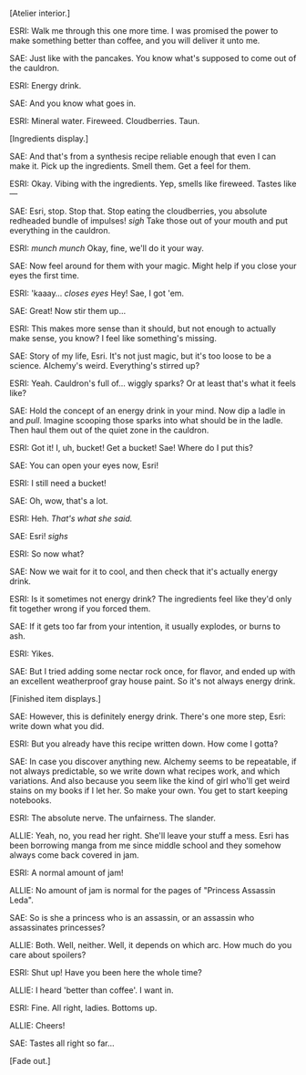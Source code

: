 [Atelier interior.]

ESRI: Walk me through this one more time. I was promised the power to make something better than coffee, and you will deliver it unto me.

SAE: Just like with the pancakes. You know what's supposed to come out of the cauldron.

ESRI: Energy drink.

SAE: And you know what goes in.

ESRI: Mineral water. Fireweed. Cloudberries. Taun.

[Ingredients display.]

SAE: And that's from a synthesis recipe reliable enough that even I can make it. Pick up the ingredients. Smell them. Get a feel for them.

ESRI: Okay. Vibing with the ingredients. Yep, smells like fireweed. Tastes like—

SAE: Esri, stop. Stop that. Stop eating the cloudberries, you absolute redheaded bundle of impulses! *sigh* Take those out of your mouth and put everything in the cauldron.

ESRI: *munch munch* Okay, fine, we'll do it your way.

SAE: Now feel around for them with your magic. Might help if you close your eyes the first time.

ESRI: 'kaaay… *closes eyes* Hey! Sae, I got 'em.

SAE: Great! Now stir them up…

ESRI: This makes more sense than it should, but not enough to actually make sense, you know? I feel like something's missing.

SAE: Story of my life, Esri. It's not just magic, but it's too loose to be a science. Alchemy's weird. Everything's stirred up?

ESRI: Yeah. Cauldron's full of… wiggly sparks? Or at least that's what it feels like?

SAE: Hold the concept of an energy drink in your mind. Now dip a ladle in and *pull*. Imagine scooping those sparks into what should be in the ladle. Then haul them out of the quiet zone in the cauldron.

ESRI: Got it! I, uh, bucket! Get a bucket! Sae! Where do I put this?

SAE: You can open your eyes now, Esri!

ESRI: I still need a bucket!

SAE: Oh, wow, that's a lot.

ESRI: Heh. *That's what she said.*

SAE: Esri! *sighs*

ESRI: So now what?

SAE: Now we wait for it to cool, and then check that it's actually energy drink.

ESRI: Is it sometimes not energy drink? The ingredients feel like they'd only fit together wrong if you forced them.

SAE: If it gets too far from your intention, it usually explodes, or burns to ash.

ESRI: Yikes.

SAE: But I tried adding some nectar rock once, for flavor, and ended up with an excellent weatherproof gray house paint. So it's not always energy drink.

[Finished item displays.]

SAE: However, this is definitely energy drink. There's one more step, Esri: write down what you did.

ESRI: But you already have this recipe written down. How come I gotta?

SAE: In case you discover anything new. Alchemy seems to be repeatable, if not always predictable, so we write down what recipes work, and which variations. And also because you seem like the kind of girl who'll get weird stains on my books if I let her. So make your own. You get to start keeping notebooks.

ESRI: The absolute nerve. The unfairness. The slander.

ALLIE: Yeah, no, you read her right. She'll leave your stuff a mess. Esri has been borrowing manga from me since middle school and they somehow always come back covered in jam.

ESRI: A normal amount of jam!

ALLIE: No amount of jam is normal for the pages of "Princess Assassin Leda".

SAE: So is she a princess who is an assassin, or an assassin who assassinates princesses?

ALLIE: Both. Well, neither. Well, it depends on which arc. How much do you care about spoilers?

ESRI: Shut up! Have you been here the whole time?

ALLIE: I heard 'better than coffee'. I want in.

ESRI: Fine. All right, ladies. Bottoms up.

ALLIE: Cheers!

SAE: Tastes all right so far…

[Fade out.]

